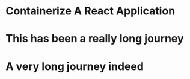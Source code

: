 # Containerize A React Application

# This has been a really long journey

# A very long journey indeed

